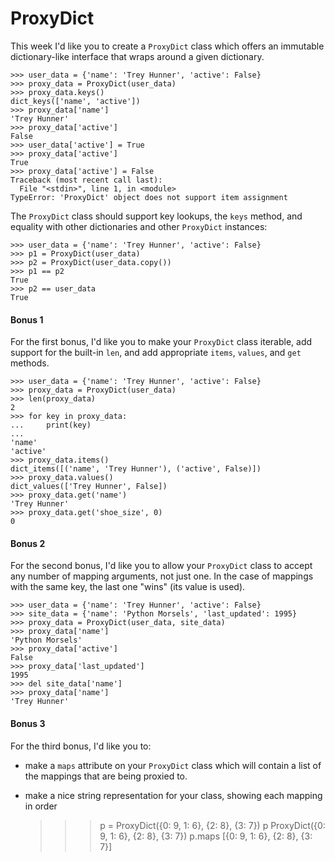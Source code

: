 # ProxyDict

This week I'd like you to create a `ProxyDict` class which offers an immutable dictionary-like interface that 
wraps around a given dictionary.

    >>> user_data = {'name': 'Trey Hunner', 'active': False}
    >>> proxy_data = ProxyDict(user_data)
    >>> proxy_data.keys()
    dict_keys(['name', 'active'])
    >>> proxy_data['name']
    'Trey Hunner'
    >>> proxy_data['active']
    False
    >>> user_data['active'] = True
    >>> proxy_data['active']
    True
    >>> proxy_data['active'] = False
    Traceback (most recent call last):
      File "<stdin>", line 1, in <module>
    TypeError: 'ProxyDict' object does not support item assignment

The `ProxyDict` class should support key lookups, the `keys` method, and equality with other dictionaries and 
other `ProxyDict` instances:

    >>> user_data = {'name': 'Trey Hunner', 'active': False}
    >>> p1 = ProxyDict(user_data)
    >>> p2 = ProxyDict(user_data.copy())
    >>> p1 == p2
    True
    >>> p2 == user_data
    True

#### Bonus 1

For the first bonus, I'd like you to make your `ProxyDict` class iterable, add support for the built-in `len`, 
and add appropriate `items`, `values`, and `get` methods.

    >>> user_data = {'name': 'Trey Hunner', 'active': False}
    >>> proxy_data = ProxyDict(user_data)
    >>> len(proxy_data)
    2
    >>> for key in proxy_data:
    ...     print(key)
    ...
    'name'
    'active'
    >>> proxy_data.items()
    dict_items([('name', 'Trey Hunner'), ('active', False)])
    >>> proxy_data.values()
    dict_values(['Trey Hunner', False])
    >>> proxy_data.get('name')
    'Trey Hunner'
    >>> proxy_data.get('shoe_size', 0)
    0

#### Bonus 2

For the second bonus, I'd like you to allow your `ProxyDict` class to accept any number of mapping arguments, 
not just one. In the case of mappings with the same key, the last one "wins" (its value is used).

    >>> user_data = {'name': 'Trey Hunner', 'active': False}
    >>> site_data = {'name': 'Python Morsels', 'last_updated': 1995}
    >>> proxy_data = ProxyDict(user_data, site_data)
    >>> proxy_data['name']
    'Python Morsels'
    >>> proxy_data['active']
    False
    >>> proxy_data['last_updated']
    1995
    >>> del site_data['name']
    >>> proxy_data['name']
    'Trey Hunner'

#### Bonus 3

For the third bonus, I'd like you to:
- make a `maps` attribute on your `ProxyDict` class which will contain a list of the mappings that are being proxied to.
- make a nice string representation for your class, showing each mapping in order


    >>> p = ProxyDict({0: 9, 1: 6}, {2: 8}, {3: 7})
    >>> p
    ProxyDict({0: 9, 1: 6}, {2: 8}, {3: 7})
    >>> p.maps
    [{0: 9, 1: 6}, {2: 8}, {3: 7}]
